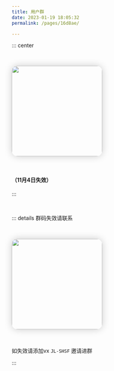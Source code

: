 ```yaml
---
title: 用户群
date: 2023-01-19 18:05:32
permalink: /pages/16d8ae/

---
```


::: center

<img src="/img/vx.jpg" class="no-zoom" style="width:15rem;margin: 10px;border-radius: 15px;margin: 2rem 0;box-shadow: 0 0px 20px rgb(0 0 0 / 20%);">

#### （11月4日失效）


:::

<br>

::: details 群码失效请联系

<img src="/img/myVX.png" class="no-zoom" style="width:15rem;margin: 10px;border-radius: 15px;margin: 2rem 0;box-shadow: 0 0px 20px rgb(0 0 0 / 20%);">

如失效请添加vx `JL-SHSF` 邀请进群

:::